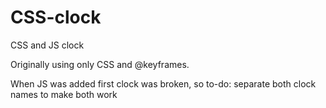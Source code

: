 # CSS-clock
CSS and JS clock

Originally using only CSS and @keyframes. 

When JS was added first clock was broken, so to-do: separate both clock names to make both work
